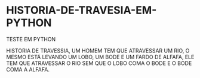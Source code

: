 # HISTORIA-DE-TRAVESIA-EM-PYTHON

TESTE EM PYTHON

HISTORIA DE TRAVESSIA,
 UM HOMEM TEM QUE ATRAVESSAR UM RIO, O MESMO ESTÁ LEVANDO UM LOBO, UM BODE E UM FARDO DE ALFAFA, ELE TEM QUE ATRAVESSAR O RIO SEM QUE O LOBO COMA O BODE E O BODE COMA A ALFAFA.
